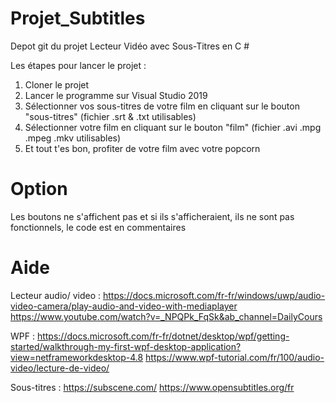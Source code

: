 # Projet_Subtitles

Depot git du projet Lecteur Vidéo avec Sous-Titres en C # 

Les étapes pour lancer le projet :

1. Cloner le projet 
2. Lancer le programme sur Visual Studio 2019
3. Sélectionner vos sous-titres de votre film en cliquant sur le bouton "sous-titres" (fichier .srt & .txt utilisables)
4. Sélectionner votre film en cliquant sur le bouton "film" (fichier .avi .mpg .mpeg .mkv utilisables)
5. Et tout t'es bon, profiter de votre film avec votre popcorn


# Option

Les boutons ne s'affichent pas et si ils s'afficheraient, ils ne sont pas fonctionnels, le code est en commentaires

# Aide
 
Lecteur audio/ video : https://docs.microsoft.com/fr-fr/windows/uwp/audio-video-camera/play-audio-and-video-with-mediaplayer
https://www.youtube.com/watch?v=_NPQPk_FqSk&ab_channel=DailyCours

WPF : https://docs.microsoft.com/fr-fr/dotnet/desktop/wpf/getting-started/walkthrough-my-first-wpf-desktop-application?view=netframeworkdesktop-4.8
https://www.wpf-tutorial.com/fr/100/audio-video/lecture-de-video/

Sous-titres : https://subscene.com/
https://www.opensubtitles.org/fr
